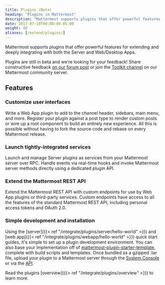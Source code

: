 ```yaml
---
title: Plugins (Beta)
heading: "Plugins in Mattermost"
description: "Mattermost supports plugins that offer powerful features for extending and deeply integrating with both the Server and Web/Desktop Apps."
date: 2017-07-10T00:00:00-05:00
weight: 40
aliases: [/extend/plugins/]
---
```


Mattermost supports plugins that offer powerful features for extending and deeply integrating with both the Server and Web/Desktop Apps.

Plugins are still in beta and we're looking for your feedback! Share constructive feedback [on our forum post](https://forum.mattermost.org/t/plugin-system-upgrade-in-mattermost-5-2/5498) or join the [Toolkit channel](https://community.mattermost.com/core/channels/developer-toolkit) on our Mattermost community server.

## Features

### Customize user interfaces

Write a Web App plugin to add to the channel header, sidebars, main menu, and more. Register your plugin against a post type to render custom posts or wire up a root component to build an entirely new experience. All this is possible without having to fork the source code and rebase on every Mattermost release.

### Launch tightly-integrated services

Launch and manage Server plugins as services from your Mattermost server over RPC. Handle events via real-time hooks and invoke Mattermost server methods directly using a dedicated plugin API.

### Extend the Mattermost REST API

Extend the Mattermost REST API with custom endpoints for use by Web App plugins or third-party services. Custom endpoints have access to all the features of the standard Mattermost REST API, including personal access tokens and OAuth 2.0.

### Simple development and installation

Using the [server]({{< ref "/integrate/plugins/server/hello-world" >}}) and [web app]({{< ref "/integrate/plugins/webapp/hello-world" >}}) quick start guides, it's simple to set up a plugin development environment. You can also base your implementation off of [mattermost-plugin-starter-template](https://github.com/mattermost/mattermost-plugin-starter-template), complete with build scripts and templates. Once bundled as a gzipped .tar file, upload your plugin to a Mattermost server through the [System Console](https://about.mattermost.com/default-plugin-uploads/) or via the [API](https://api.mattermost.com/#tag/plugins).

Read the plugins [overview]({{< ref "/integrate/plugins/overview" >}}) to learn more.
